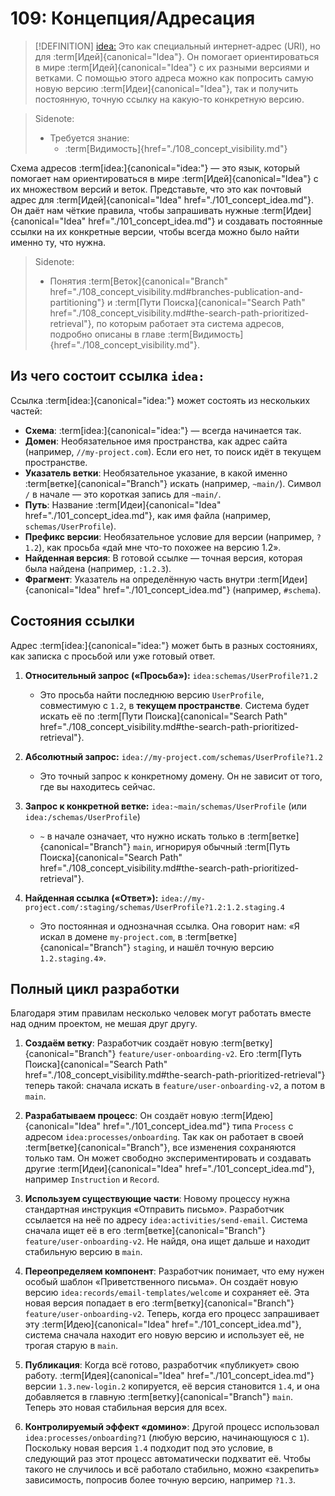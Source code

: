 # 109: Концепция/Адресация

> [!DEFINITION] [idea:](../../acts/000_glossary.md)
> Это как специальный интернет-адрес (URI), но для :term[Идей]{canonical="Idea"}. Он помогает ориентироваться в мире :term[Идей]{canonical="Idea"} с их разными версиями и ветками. С помощью этого адреса можно как попросить самую новую версию :term[Идеи]{canonical="Idea"}, так и получить постоянную, точную ссылку на какую-то конкретную версию.

> Sidenote:
> - Требуется знание:
>   - :term[Видимость]{href="./108_concept_visibility.md"}

Схема адресов :term[idea:]{canonical="idea:"} — это язык, который помогает нам ориентироваться в мире :term[Идей]{canonical="Idea"} с их множеством версий и веток. Представьте, что это как почтовый адрес для :term[Идей]{canonical="Idea" href="./101_concept_idea.md"}. Он даёт нам чёткие правила, чтобы запрашивать нужные :term[Идеи]{canonical="Idea" href="./101_concept_idea.md"} и создавать постоянные ссылки на их конкретные версии, чтобы всегда можно было найти именно ту, что нужна.

> Sidenote:
> - Понятия :term[Веток]{canonical="Branch" href="./108_concept_visibility.md#branches-publication-and-partitioning"} и :term[Пути Поиска]{canonical="Search Path" href="./108_concept_visibility.md#the-search-path-prioritized-retrieval"}, по которым работает эта система адресов, подробно описаны в главе :term[Видимость]{href="./108_concept_visibility.md"}.

## Из чего состоит ссылка `idea:`

Ссылка :term[idea:]{canonical="idea:"} может состоять из нескольких частей:

- **Схема**: :term[idea:]{canonical="idea:"} — всегда начинается так.
- **Домен**: Необязательное имя пространства, как адрес сайта (например, `//my-project.com`). Если его нет, то поиск идёт в текущем пространстве.
- **Указатель ветки**: Необязательное указание, в какой именно :term[ветке]{canonical="Branch"} искать (например, `~main/`). Символ `/` в начале — это короткая запись для `~main/`.
- **Путь**: Название :term[Идеи]{canonical="Idea" href="./101_concept_idea.md"}, как имя файла (например, `schemas/UserProfile`).
- **Префикс версии**: Необязательное условие для версии (например, `?1.2`), как просьба «дай мне что-то похожее на версию 1.2».
- **Найденная версия**: В готовой ссылке — точная версия, которая была найдена (например, `:1.2.3`).
- **Фрагмент**: Указатель на определённую часть внутри :term[Идеи]{canonical="Idea" href="./101_concept_idea.md"} (например, `#schema`).

## Состояния ссылки

Адрес :term[idea:]{canonical="idea:"} может быть в разных состояниях, как записка с просьбой или уже готовый ответ.

1.  **Относительный запрос («Просьба»):** `idea:schemas/UserProfile?1.2`
    - Это просьба найти последнюю версию `UserProfile`, совместимую с `1.2`, в **текущем пространстве**. Система будет искать её по :term[Пути Поиска]{canonical="Search Path" href="./108_concept_visibility.md#the-search-path-prioritized-retrieval"}.

2.  **Абсолютный запрос:** `idea://my-project.com/schemas/UserProfile?1.2`
    - Это точный запрос к конкретному домену. Он не зависит от того, где вы находитесь сейчас.

3.  **Запрос к конкретной ветке:** `idea:~main/schemas/UserProfile` (или `idea:/schemas/UserProfile`)
    - `~` в начале означает, что нужно искать только в :term[ветке]{canonical="Branch"} `main`, игнорируя обычный :term[Путь Поиска]{canonical="Search Path" href="./108_concept_visibility.md#the-search-path-prioritized-retrieval"}.

4.  **Найденная ссылка («Ответ»):** `idea://my-project.com/:staging/schemas/UserProfile?1.2:1.2.staging.4`
    - Это постоянная и однозначная ссылка. Она говорит нам: «Я искал в домене `my-project.com`, в :term[ветке]{canonical="Branch"} `staging`, и нашёл точную версию `1.2.staging.4`».

## Полный цикл разработки

Благодаря этим правилам несколько человек могут работать вместе над одним проектом, не мешая друг другу.

1.  **Создаём ветку**: Разработчик создаёт новую :term[ветку]{canonical="Branch"} `feature/user-onboarding-v2`. Его :term[Путь Поиска]{canonical="Search Path" href="./108_concept_visibility.md#the-search-path-prioritized-retrieval"} теперь такой: сначала искать в `feature/user-onboarding-v2`, а потом в `main`.

2.  **Разрабатываем процесс**: Он создаёт новую :term[Идею]{canonical="Idea" href="./101_concept_idea.md"} типа `Process` с адресом `idea:processes/onboarding`. Так как он работает в своей :term[ветке]{canonical="Branch"}, все изменения сохраняются только там. Он может свободно экспериментировать и создавать другие :term[Идеи]{canonical="Idea" href="./101_concept_idea.md"}, например `Instruction` и `Record`.

3.  **Используем существующие части**: Новому процессу нужна стандартная инструкция «Отправить письмо». Разработчик ссылается на неё по адресу `idea:activities/send-email`. Система сначала ищет её в его :term[ветке]{canonical="Branch"} `feature/user-onboarding-v2`. Не найдя, она ищет дальше и находит стабильную версию в `main`.

4.  **Переопределяем компонент**: Разработчик понимает, что ему нужен особый шаблон «Приветственного письма». Он создаёт новую версию `idea:records/email-templates/welcome` и сохраняет её. Эта новая версия попадает в его :term[ветку]{canonical="Branch"} `feature/user-onboarding-v2`. Теперь, когда его процесс запрашивает эту :term[Идею]{canonical="Idea" href="./101_concept_idea.md"}, система сначала находит его новую версию и использует её, не трогая старую в `main`.

5.  **Публикация**: Когда всё готово, разработчик «публикует» свою работу. :term[Идея]{canonical="Idea" href="./101_concept_idea.md"} версии `1.3.new-login.2` копируется, её версия становится `1.4`, и она добавляется в главную :term[ветку]{canonical="Branch"} `main`. Теперь это новая стабильная версия для всех.

6.  **Контролируемый эффект «домино»**: Другой процесс использовал `idea:processes/onboarding?1` (любую версию, начинающуюся с `1`). Поскольку новая версия `1.4` подходит под это условие, в следующий раз этот процесс автоматически подхватит её. Чтобы такого не случилось и всё работало стабильно, можно «закрепить» зависимость, попросив более точную версию, например `?1.3`.

